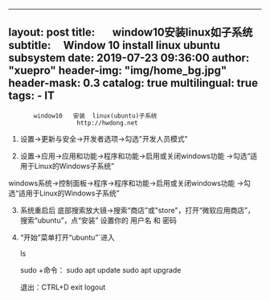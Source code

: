 
---
layout:       post
title:        window10安装linux如子系统
subtitle:     Window 10 install linux ubuntu subsystem 
date:         2019-07-23 09:36:00
author:       "xuepro"
header-img:   "img/home_bg.jpg"
header-mask:  0.3
catalog:      true
multilingual: true
tags:
    - IT    
---   

           window10   安装  linux(ubuntu)子系统
                       http://hwdong.net

1. 设置->更新与安全->开发者选项->勾选"开发人员模式"

2. 设置->应用->应用和功能->程序和功能->启用或关闭windows功能
             ->勾选“适用于Linux的Windows子系统”

windows系统->控制面板->程序->程序和功能->启用或关闭windows功能
             ->勾选“适用于Linux的Windows子系统”

3. 系统重启后
   底部搜索放大镜->搜索“商店”或"store"，打开“微软应用商店”，
   搜索“ubuntu”，点“安装”
   设置你的  用户名 和 密码

4. “开始”菜单打开“ubuntu”`进入

    ls    
    
    sudo +命令： sudo apt update   sudo apt upgrade 
    
    退出：CTRL+D  exit  logout
